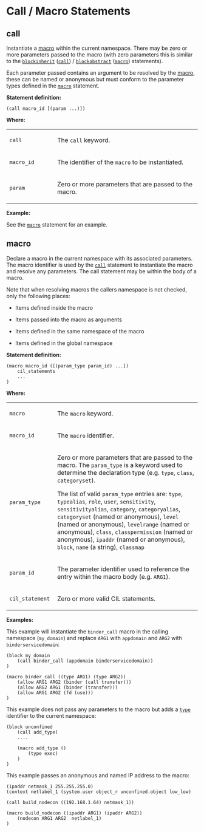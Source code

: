 Call / Macro Statements
=======================

call
----

Instantiate a [macro](#macro) within the current namespace. There may be zero or more parameters passed to the macro (with zero parameters this is similar to the [`blockinherit`](cil_container_statements.md#blockinherit) ([`call`](cil_call_macro_statements.md#call)) / [`blockabstract`](cil_container_statements.md#blockabstract) ([`macro`](cil_call_macro_statements.md#macro)) statements).

Each parameter passed contains an argument to be resolved by the [macro](#macro), these can be named or anonymous but must conform to the parameter types defined in the [`macro`](cil_call_macro_statements.md#macro) statement.

**Statement definition:**

    (call macro_id [(param ...)])

**Where:**

<table>
<colgroup>
<col width="25%" />
<col width="75%" />
</colgroup>
<tbody>
<tr class="odd">
<td align="left"><p><code>call</code></p></td>
<td align="left"><p>The <code>call</code> keyword.</p></td>
</tr>
<tr class="even">
<td align="left"><p><code>macro_id</code></p></td>
<td align="left"><p>The identifier of the <code>macro</code> to be instantiated.</p></td>
</tr>
<tr class="odd">
<td align="left"><p><code>param</code></p></td>
<td align="left"><p>Zero or more parameters that are passed to the macro.</p></td>
</tr>
</tbody>
</table>

**Example:**

See the [`macro`](cil_call_macro_statements.md#macro) statement for an example.

macro
-----

Declare a macro in the current namespace with its associated parameters. The macro identifier is used by the [`call`](cil_call_macro_statements.md#call) statement to instantiate the macro and resolve any parameters. The call statement may be within the body of a macro.

Note that when resolving macros the callers namespace is not checked, only the following places:

-   Items defined inside the macro

-   Items passed into the macro as arguments

-   Items defined in the same namespace of the macro

-   Items defined in the global namespace

**Statement definition:**

    (macro macro_id ([(param_type param_id) ...])
        cil_statements
        ...
    )
             

**Where:**

<table>
<colgroup>
<col width="25%" />
<col width="75%" />
</colgroup>
<tbody>
<tr class="odd">
<td align="left"><p><code>macro</code></p></td>
<td align="left"><p>The <code>macro</code> keyword.</p></td>
</tr>
<tr class="even">
<td align="left"><p><code>macro_id</code></p></td>
<td align="left"><p>The <code>macro</code> identifier.</p></td>
</tr>
<tr class="odd">
<td align="left"><p><code>param_type</code></p></td>
<td align="left"><p>Zero or more parameters that are passed to the macro. The <code>param_type</code> is a keyword used to determine the declaration type (e.g. <code>type</code>, <code>class</code>, <code>categoryset</code>).</p>
<p>The list of valid <code>param_type</code> entries are: <code>type</code>, <code>typealias</code>, <code>role</code>, <code>user</code>, <code>sensitivity</code>, <code>sensitivityalias</code>, <code>category</code>, <code>categoryalias</code>, <code>categoryset</code> (named or anonymous), <code>level</code> (named or anonymous), <code>levelrange</code> (named or anonymous), <code>class</code>, <code>classpermission</code> (named or anonymous), <code>ipaddr</code> (named or anonymous), <code>block</code>, <code>name</code> (a string), <code>classmap</code></p></td>
</tr>
<tr class="even">
<td align="left"><p><code>param_id</code></p></td>
<td align="left"><p>The parameter identifier used to reference the entry within the macro body (e.g. <code>ARG1</code>).</p></td>
</tr>
<tr class="odd">
<td align="left"><p><code>cil_statement</code></p></td>
<td align="left"><p>Zero or more valid CIL statements.</p></td>
</tr>
</tbody>
</table>

**Examples:**

This example will instantiate the `binder_call` macro in the calling namespace (`my_domain`) and replace `ARG1` with `appdomain` and `ARG2` with `binderservicedomain`:

    (block my_domain
        (call binder_call (appdomain binderservicedomain))
    )

    (macro binder_call ((type ARG1) (type ARG2))
        (allow ARG1 ARG2 (binder (call transfer)))
        (allow ARG2 ARG1 (binder (transfer)))
        (allow ARG1 ARG2 (fd (use)))
    )
             

This example does not pass any parameters to the macro but adds a [`type`](cil_type_statements.md#type) identifier to the current namespace:

    (block unconfined
        (call add_type)
        ....

        (macro add_type ()
            (type exec)
        )
    )
             

This example passes an anonymous and named IP address to the macro:

    (ipaddr netmask_1 255.255.255.0)
    (context netlabel_1 (system.user object_r unconfined.object low_low)

    (call build_nodecon ((192.168.1.64) netmask_1))

    (macro build_nodecon ((ipaddr ARG1) (ipaddr ARG2))
        (nodecon ARG1 ARG2  netlabel_1)
    )
             
